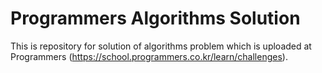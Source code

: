 # Programmers Algorithms Solution
This is repository for solution of algorithms problem which is uploaded at Programmers (https://school.programmers.co.kr/learn/challenges).
